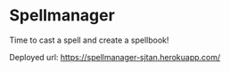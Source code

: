 # Spellmanager

Time to cast a spell and create a spellbook!

Deployed url: https://spellmanager-sjtan.herokuapp.com/
